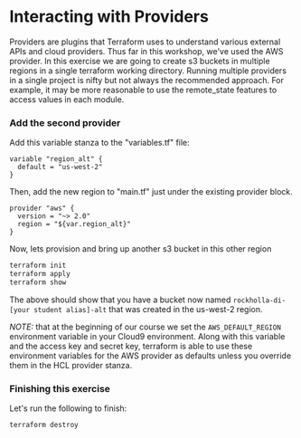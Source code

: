 # Interacting with Providers

Providers are plugins that Terraform uses to understand various external APIs and cloud providers.  Thus far in this
workshop, we've used the AWS provider.  In this exercise we are going to create s3 buckets in multiple regions in a
single terraform working directory.  Running multiple providers in a single project is nifty but not always the recommended
approach.  For example, it may be more reasonable to use the remote_state features to access values in each module.

### Add the second provider

Add this variable stanza to the "variables.tf" file:

```hcl
variable "region_alt" {
  default = "us-west-2"
}
```

Then, add the new region to "main.tf" just under the existing provider block.

```hcl
provider "aws" {
  version = "~> 2.0"
  region = "${var.region_alt}"
}
```

Now, lets provision and bring up another s3 bucket in this other region

```bash
terraform init
terraform apply
terraform show
```
The above should show that you have a bucket now named `rockholla-di-[your student alias]-alt` that was created in the
us-west-2 region.

*NOTE:* that at the beginning of our course we set the `AWS_DEFAULT_REGION` environment variable in your Cloud9 environment.
Along with this variable and the access key and secret key, terraform is able to use these environment variables for the AWS
provider as defaults unless you override them in the HCL provider stanza.

### Finishing this exercise

Let's run the following to finish:

```
terraform destroy
```